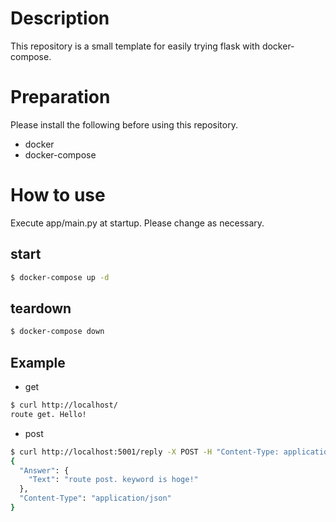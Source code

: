 # Description

This repository is a small template for easily trying flask with docker-compose.

# Preparation

Please install the following before using this repository.

- docker
- docker-compose

# How to use

Execute app/main.py at startup. Please change as necessary.

## start

```sh
$ docker-compose up -d
```

## teardown

```sh
$ docker-compose down
```

## Example

- get

```sh
$ curl http://localhost/
route get. Hello!
```

- post

```sh
$ curl http://localhost:5001/reply -X POST -H "Content-Type: application/json" -d '{"keyword": "hoge"}'
{
  "Answer": {
    "Text": "route post. keyword is hoge!"
  },
  "Content-Type": "application/json"
}
```
